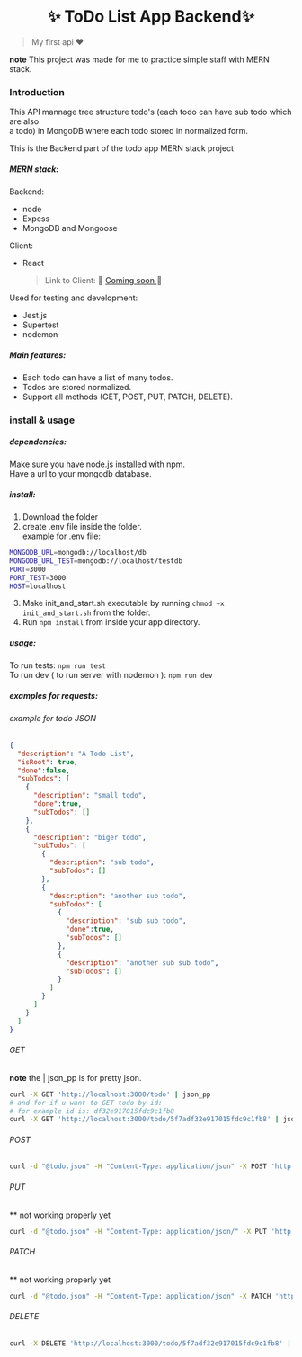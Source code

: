 <h1 align="center"> ✨ ToDo List App Backend✨ </h1>

> My first api ❤️

**note** This project was made for me to practice simple staff with MERN stack.

### Introduction

This API mannage tree structure todo's (each todo can have sub todo which are also  
a todo) in MongoDB where each todo stored in normalized form.

This is the Backend part of the todo app MERN stack project

##### MERN stack:

Backend:

- node
- Expess
- MongoDB and Mongoose

Client:

- React
  > Link to Client: 🙂 [Coming soon ]()🙂

Used for testing and development:

- Jest.js
- Supertest
- nodemon

##### Main features:

- Each todo can have a list of many todos.
- Todos are stored normalized.
- Support all methods (GET, POST, PUT, PATCH, DELETE).

### install & usage

##### dependencies:

Make sure you have node.js installed with npm.  
Have a url to your mongodb database.

##### install:

1.  Download the folder
2.  create .env file inside the folder.  
    example for .env file:

```bash
MONGODB_URL=mongodb://localhost/db
MONGODB_URL_TEST=mongodb://localhost/testdb
PORT=3000
PORT_TEST=3000
HOST=localhost
```

3. Make init_and_start.sh executable by running `chmod +x init_and_start.sh` from the folder.
4. Run `npm install` from inside your app directory.

##### usage:

To run tests: `npm run test`  
To run dev ( to run server with nodemon ): `npm run dev`

##### examples for requests:

###### example for todo JSON

```json
{
  "description": "A Todo List",
  "isRoot": true,
  "done":false,
  "subTodos": [
    {
      "description": "small todo",
      "done":true,
      "subTodos": []
    },
    {
      "description": "biger todo",
      "subTodos": [
        {
          "description": "sub todo",
          "subTodos": []
        },
        {
          "description": "another sub todo",
          "subTodos": [
            {
              "description": "sub sub todo",
              "done":true,
              "subTodos": []
            },
            {
              "description": "another sub sub todo",
              "subTodos": []
            }
          ]
        }
      ]
    }
  ]
}
```

###### GET
**note** the | json_pp is for pretty json.
```sh
curl -X GET 'http://localhost:3000/todo' | json_pp
# and for if u want to GET todo by id: 
# for example id is: df32e917015fdc9c1fb8
curl -X GET 'http://localhost:3000/todo/5f7adf32e917015fdc9c1fb8' | json_pp
```

###### POST

```sh
curl -d "@todo.json" -H "Content-Type: application/json" -X POST 'http://localhost:3000/todo' | json_pp
```

###### PUT
** not working properly yet
```sh 
curl -d "@todo.json" -H "Content-Type: application/json/" -X PUT 'http://localhost:3000/todo/5f7adf32e917015fdc9c1fb8' | json_pp
```

###### PATCH
** not working properly yet
```sh
curl -d "@todo.json" -H "Content-Type: application/json" -X PATCH 'http://localhost:3000/todo/5f7adf32e917015fdc9c1fb8' | json_pp
```

###### DELETE

```sh
curl -X DELETE 'http://localhost:3000/todo/5f7adf32e917015fdc9c1fb8' | json_pp
```
